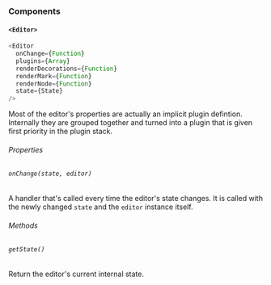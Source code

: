 













### Components

#### `<Editor>`

```js
<Editor
  onChange={Function}
  plugins={Array}
  renderDecorations={Function}
  renderMark={Function}
  renderNode={Function}
  state={State}
/>
```

Most of the editor's properties are actually an implicit plugin defintion. Internally they are grouped together and turned into a plugin that is given first priority in the plugin stack. 

###### Properties

###### `onChange(state, editor)`

A handler that's called every time the editor's state changes. It is called with the newly changed `state` and the `editor` instance itself.


###### Methods

###### `getState()`

Return the editor's current internal state.
